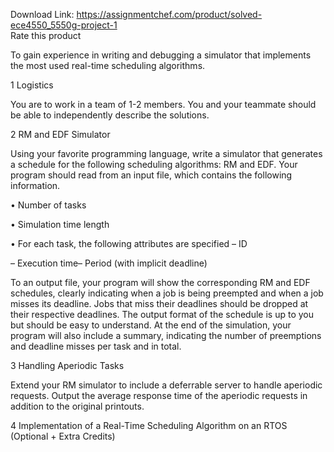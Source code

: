 Download Link: https://assignmentchef.com/product/solved-ece4550_5550g-project-1
<br>
<span class="kksr-muted">Rate this product</span>

To gain experience in writing and debugging a simulator that implements the most used real-time scheduling algorithms.

1 Logistics

You are to work in a team of 1-2 members. You and your teammate should be able to independently describe the solutions.

2 RM and EDF Simulator

Using your favorite programming language, write a simulator that generates a schedule for the following scheduling algorithms: RM and EDF. Your program should read from an input file, which contains the following information.

• Number of tasks

• Simulation time length

• For each task, the following attributes are specified – ID

– Execution time– Period (with implicit deadline)

To an output file, your program will show the corresponding RM and EDF schedules, clearly indicating when a job is being preempted and when a job misses its deadline. Jobs that miss their deadlines should be dropped at their respective deadlines. The output format of the schedule is up to you but should be easy to understand. At the end of the simulation, your program will also include a summary, indicating the number of preemptions and deadline misses per task and in total.

3 Handling Aperiodic Tasks

Extend your RM simulator to include a deferrable server to handle aperiodic requests. Output the average response time of the aperiodic requests in addition to the original printouts.

4 Implementation of a Real-Time Scheduling Algorithm on an RTOS (Optional + Extra Credits)